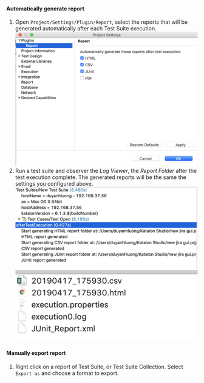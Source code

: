 
#### Automatically generate report
1. Open `Project/Settings/Plugin/Report`, select the reports that will be generated automatically after each Test Suite execution.
![Report Setting](images/report_setting.png)
2. Run a test suite and observer the *Log Viewer*, the *Report Folder* after the test execution complete. The generated reports will be the same the settings you configured above.
![Log Viewer](images/log_viewer.png)
![Report Folder](images/report_folder.png)

#### Manually export report
1. Right click on a report of Test Suite, or Test Suite Collection. Select `Export as` and choose a format to export.